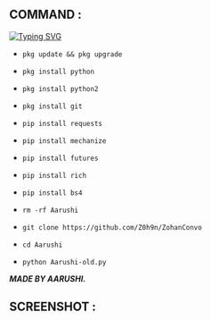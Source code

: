 ## COMMAND :

[![Typing SVG](https://readme-typing-svg.demolab.com?font=Fira+Code&pause=1000&color=FF2C10&background=31FF9400&width=435&lines=This+Tool+Is+Made+By+Aarushi%F0%9F%A4%9F)](https://git.io/typing-svg)

* `pkg update && pkg upgrade`

* `pkg install python`

* `pkg install python2`

* `pkg install git`

* `pip install requests`

* `pip install mechanize`

* `pip install futures`

* `pip install rich`

* `pip install bs4`

* `rm -rf Aarushi`

* `git clone https://github.com/Z0h9n/ZohanConvo`

* `cd Aarushi`

* `python Aarushi-old.py`


___MADE BY AARUSHI.___</br>

## SCREENSHOT :
